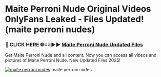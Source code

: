 # Maite Perroni Nude Original Videos 0nlyFans Leaked - Files Updated! (maite perroni nudes)

<h3>🔴 CLICK HERE 🌐==►► <a href="https://tinyurl.com/2p9ay9w9" rel="nofollow">Maite Perroni Nude Updated Files</a></h3>

Get Maite Perroni Nude and all content. Now you can access all videos and pictures of Maite Perroni Nude. New Updated Files 2025!

[![maite perroni nudes](https://i.imgur.com/KQgVmj3.gif)](https://tinyurl.com/2p9ay9w9)
maite perroni nudes